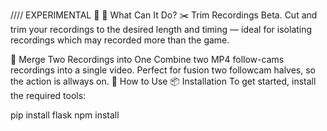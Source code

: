 
//// EXPERIMENTAL 🔬
🎯 What Can It Do? 
✂️ Trim Recordings
Beta. Cut and trim your recordings to the desired length and timing — ideal for isolating recordings which may recorded more than the game.

🔗 Merge Two Recordings into One
Combine two MP4 follow-cams recordings into a single video. Perfect for fusion two followcam halves, so the action is allways on.
🚀 How to Use
📦 Installation
To get started, install the required tools:

pip install flask
npm install
